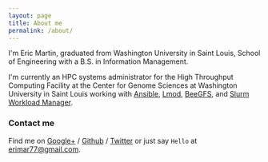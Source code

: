 ```yaml
---
layout: page
title: About me
permalink: /about/
---
```


I'm Eric Martin, graduated from Washington University in Saint Louis, School of Engineering with a B.S. in Information Management.

I'm currently an HPC systems administrator for the High Throughput Computing Facility at the Center for Genome Sciences at Washington University in Saint Louis working with [Ansible](ansible), [Lmod](lmod), [BeeGFS](beegfs), and [Slurm Workload Manager](slurm).

### Contact me

Find me on [Google+][google] / [Github][github] / [Twitter][Twitter] or just say `Hello` at 
[erimar77@gmail.com](erimar77@gmail.com).

[github]: https://github.com/erimar77
[google]: https://plus.google.com/+erimar77
[twitter]: https://twitter.com/erimar77
[ansible]: http://www.ansible.com
[lmod]: https://www.tacc.utexas.edu/research-development/tacc-projects/lmod
[beegfs]: http://www.beegfs.com/cms
[slurm]: http://slurm.schedmd.com
